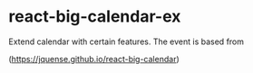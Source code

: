 # react-big-calendar-ex

Extend calendar with certain features. The event is based from

(https://jquense.github.io/react-big-calendar)
